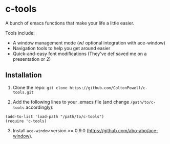 # c-tools
A bunch of emacs functions that make your life a little easier.

Tools include:
- A window management mode (w/ optional integration with ace-window)
- Navigation tools to help you get around easier
- Quick-and-easy font modifications (They've def saved me on a presentation or 2)

## Installation
1. Clone the repo:
`git clone https://github.com/ColtonPowell/c-tools.git`

2. Add the following lines to your .emacs file (and change `/path/to/c-tools` accordingly):
```
(add-to-list 'load-path "/path/to/c-tools")
(require 'c-tools)
```

3. Install `ace-window` version >= 0.9.0 (https://github.com/abo-abo/ace-window).    
